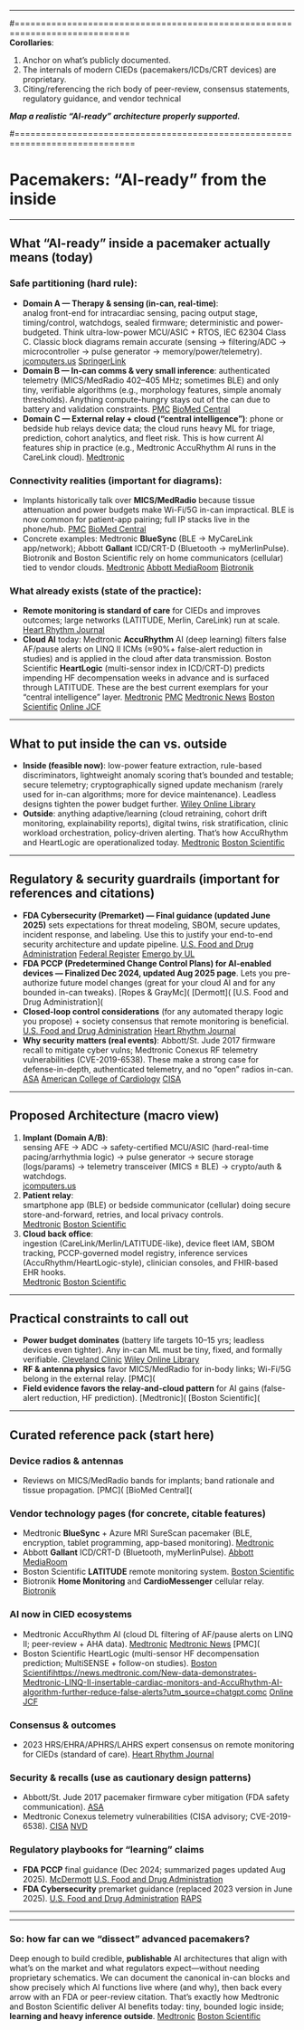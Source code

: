 ---------
#============================================================================   
**Corollaries**:   
1. Anchor on what’s publicly documented.
2. The internals of modern CIEDs (pacemakers/ICDs/CRT devices) are proprietary.
3. Citing/referencing the rich body of peer-review, consensus statements, regulatory guidance, and vendor technical

**_Map a realistic “AI-ready” architecture properly supported._** 

#=============================================================================

# Pacemakers: “AI-ready” from the inside 
_____________

## What “AI-ready” inside a pacemaker actually means (today)


### **Safe partitioning (hard rule)**:

* **Domain A — Therapy & sensing (in-can, real-time)**: <br> analog front-end for intracardiac sensing, pacing output stage, timing/control, watchdogs, sealed firmware; deterministic and power-budgeted. Think ultra-low-power MCU/ASIC + RTOS, IEC 62304 Class C. Classic block diagrams remain accurate (sensing → filtering/ADC → microcontroller → pulse generator → memory/power/telemetry). [jcomputers.us](https://www.jcomputers.us/vol3/jcp0308-06.pdf?utm_source=chatgpt.com)    [SpringerLink](https://link.springer.com/content/pdf/10.1007/978-1-4757-5683-8_1.pdf?pdf=inline+link&utm_source=chatgpt.com)
* **Domain B — In-can comms & very small inference**: authenticated telemetry (MICS/MedRadio 402–405 MHz; sometimes BLE) and only tiny, verifiable algorithms (e.g., morphology features, simple anomaly thresholds). Anything compute-hungry stays out of the can due to battery and validation constraints. [PMC](https://pmc.ncbi.nlm.nih.gov/articles/PMC10385670/?utm_source=chatgpt.com) [BioMed Central](https://biomedical-engineering-online.biomedcentral.com/articles/10.1186/s12938-024-01277-1?utm_source=chatgpt.com)
* **Domain C — External relay + cloud (“central intelligence”)**: phone or bedside hub relays device data; the cloud runs heavy ML for triage, prediction, cohort analytics, and fleet risk. This is how current AI features ship in practice (e.g., Medtronic AccuRhythm AI runs in the CareLink cloud). [Medtronic](https://www.medtronic.com/en-us/healthcare-professionals/products/cardiac-rhythm/technologies/accurhythm-ai-algorithms.html?utm_source=chatgpt.com)

### **Connectivity realities (important for diagrams)**:
* Implants historically talk over **MICS/MedRadio** because tissue attenuation and power budgets make Wi-Fi/5G in-can impractical. BLE is now common for patient-app pairing; full IP stacks live in the phone/hub. [PMC](https://pmc.ncbi.nlm.nih.gov/articles/PMC10385670/?utm_source=chatgpt.com)  [BioMed Central](https://abbott.mediaroom.com/2020-07-06-Abbott-Receives-FDA-Approval-for-New-Heart-Rhythm-Devices-Featuring-Bluetooth-Connectivity-and-Continuous-Remote-Monitoring?utm_source=chatgpt.com)
* Concrete examples: Medtronic **BlueSync** (BLE → MyCareLink app/network); Abbott **Gallant** ICD/CRT-D (Bluetooth → myMerlinPulse). Biotronik and Boston Scientific rely on home communicators (cellular) tied to vendor clouds. [Medtronic](https://www.medtronic.com/en-us/healthcare-professionals/products/cardiac-rhythm/technologies/bluesync-technology.html?utm_source=chatgpt.com)   [Abbott MediaRoom](https://www.medtronic.com/en-us/healthcare-professionals/products/cardiac-rhythm/technologies/bluesync-technology.html?utm_source=chatgpt.com)  [Biotronik](https://www.biotronik.com/en-us/products/cardiac-rhythm-management/remote-patient-monitoring-systems/biotronik-home-monitoring?utm_source=chatgpt.com)

### **What already exists (state of the practice)**:
* **Remote monitoring is standard of care** for CIEDs and improves outcomes; large networks (LATITUDE, Merlin, CareLink) run at scale. [Heart Rhythm Journal](https://www.heartrhythmjournal.com/article/S1547-5271%2823%2902011-8/fulltext?utm_source=chatgpt.com)
* **Cloud AI** today: Medtronic **AccuRhythm** AI (deep learning) filters false AF/pause alerts on LINQ II ICMs (≈90%+ false-alert reduction in studies) and is applied in the cloud after data transmission. Boston Scientific **HeartLogic** (multi-sensor index in ICD/CRT-D) predicts impending HF decompensation weeks in advance and is surfaced through LATITUDE. These are the best current exemplars for your “central intelligence” layer.
 [Medtronic](https://www.medtronic.com/en-us/healthcare-professionals/products/cardiac-rhythm/technologies/accurhythm-ai-algorithms.html?utm_source=chatgpt.com)    [PMC](https://pmc.ncbi.nlm.nih.gov/articles/PMC12006446/?utm_source=chatgpt.com)     [Medtronic News](https://news.medtronic.com/New-data-demonstrates-Medtronic-LINQ-II-insertable-cardiac-monitors-and-AccuRhythm-AI-algorithm-further-reduce-false-alerts?utm_source=chatgpt.com)    [Boston Scientific](https://www.bostonscientific.com/en-US/medical-specialties/electrophysiology/heartlogic-heart-failure-diagnostic.html?utm_source=chatgpt.com)  [Online JCF](https://onlinejcf.com/article/S1071-9164%2823%2900868-0/pdf?utm_source=chatgpt.com)

_______

## What to put inside the can vs. outside
* **Inside (feasible now)**: low-power feature extraction, rule-based discriminators, lightweight anomaly scoring that’s bounded and testable; secure telemetry; cryptographically signed update mechanism (rarely used for in-can algorithms; more for device maintenance). Leadless designs tighten the power budget further. [Wiley Online Library](https://onlinelibrary.wiley.com/doi/abs/10.1002/adhm.202100614?utm_source=chatgpt.com)
* **Outside**: anything adaptive/learning (cloud retraining, cohort drift monitoring, explainability reports), digital twins, risk stratification, clinic workload orchestration, policy-driven alerting. That’s how AccuRhythm and HeartLogic are operationalized today. [Medtronic](https://www.medtronic.com/en-us/healthcare-professionals/products/cardiac-rhythm/technologies/accurhythm-ai-algorithms.html?utm_source=chatgpt.com)  [Boston Scientific](https://www.bostonscientific.com/en-US/medical-specialties/electrophysiology/heartlogic-heart-failure-diagnostic.html?utm_source=chatgpt.com)

_______

## Regulatory & security guardrails (important for references and citations)
* **FDA Cybersecurity (Premarket) — Final guidance (updated June 2025)** sets expectations for threat modeling, SBOM, secure updates, incident response, and labeling. Use this to justify your end-to-end security architecture and update pipeline. [U.S. Food and Drug Administration](https://www.fda.gov/regulatory-information/search-fda-guidance-documents/cybersecurity-medical-devices-quality-system-considerations-and-content-premarket-submissions?utm_source=chatgpt.com)   [Federal Register](https://www.federalregister.gov/documents/2025/06/27/2025-11669/cybersecurity-in-medical-devices-quality-system-considerations-and-content-of-premarket-submissions?utm_source=chatgpt.com)    [Emergo by UL](https://www.emergobyul.com/news/fda-releases-final-guidance-medical-device-cybersecurity?utm_source=chatgpt.com)
* **FDA PCCP (Predetermined Change Control Plans) for AI-enabled devices — Finalized Dec 2024, updated Aug 2025 page**. Lets you pre-authorize future model changes (great for your cloud AI and for any bounded in-can tweaks). [Ropes & GrayMc](       [Dermott](       [U.S. Food and Drug Administration](
* **Closed-loop control considerations** (for any automated therapy logic you propose) + society consensus that remote monitoring is beneficial. [U.S. Food and Drug Administration](https://www.fda.gov/medical-devices/guidance-documents-medical-devices-and-radiation-emitting-products/recent-final-medical-device-guidance-documents?utm_source=chatgpt.com)     [Heart Rhythm Journal](https://www.heartrhythmjournal.com/article/S1547-5271%2823%2902011-8/fulltext?utm_source=chatgpt.com)
* **Why security matters (real events)**: Abbott/St. Jude 2017 firmware recall to mitigate cyber vulns; Medtronic Conexus RF telemetry vulnerabilities (CVE-2019-6538). These make a strong case for defense-in-depth, authenticated telemetry, and no “open” radios in-can. [ASA](https://www.asahq.org/advocacy-and-asapac/fda-and-washington-alerts/fda-alerts/2017/08/implantable-cardiac-pacemakers-by-abbott-firmware-update-cybersecurity-vulnerabilities?utm_source=chatgpt.com)   [American College of Cardiology](https://www.acc.org/Latest-in-Cardiology/Articles/2017/08/31/12/13/FDA-Approves-Firmware-Addressing-Cybersecurity-Vulnerabilities-in-Abbott-Implantable-Pacemakers?utm_source=chatgpt.com)  [CISA](https://www.cisa.gov/news-events/ics-medical-advisories/icsma-19-080-01?utm_source=chatgpt.com)

________

## Proposed Architecture (macro view)
1. **Implant (Domain A/B)**:
<br> sensing AFE → ADC → safety-certified MCU/ASIC (hard-real-time pacing/arrhythmia logic) → pulse generator → secure storage (logs/params) → telemetry transceiver (MICS ± BLE) → crypto/auth & watchdogs. </br> [jcomputers.us](https://www.jcomputers.us/vol3/jcp0308-06.pdf?utm_source=chatgpt.com)
2. **Patient relay**:
<br> smartphone app (BLE) or bedside communicator (cellular) doing secure store-and-forward, retries, and local privacy controls. </br> [Medtronic](https://www.medtronic.com/en-us/healthcare-professionals/products/cardiac-rhythm/technologies/bluesync-technology.html?utm_source=chatgpt.com)       [Boston Scientific](https://www.bostonscientific.com/en-US/patients-caregivers/treatments-conditions/remote-monitoring-system.html?utm_source=chatgpt.com)
3. **Cloud back office**:
<br> ingestion (CareLink/Merlin/LATITUDE-like), device fleet IAM, SBOM tracking, PCCP-governed model registry, inference services (AccuRhythm/HeartLogic-style), clinician consoles, and FHIR-based EHR hooks. </br> [Medtronic](https://www.medtronic.com/en-us/healthcare-professionals/products/cardiac-rhythm/technologies/accurhythm-ai-algorithms.html?utm_source=chatgpt.com) [Boston Scientific](https://www.bostonscientific.com/en-US/medical-specialties/electrophysiology/heartlogic-heart-failure-diagnostic.html?utm_source=chatgpt.com)

_________

## Practical constraints to call out
* **Power budget dominates** (battery life targets 10–15 yrs; leadless devices even tighter). Any in-can ML must be tiny, fixed, and formally verifiable. [Cleveland Clinic](https://my.clevelandclinic.org/health/treatments/17360-permanent-pacemaker?utm_source=chatgpt.com)  [Wiley Online Library](https://onlinelibrary.wiley.com/doi/full/10.1002/eom2.12343?utm_source=chatgpt.com)
* **RF & antenna physics** favor MICS/MedRadio for in-body links; Wi-Fi/5G belong in the external relay. [PMC](
* **Field evidence favors the relay-and-cloud pattern** for AI gains (false-alert reduction, HF prediction). [Medtronic](    [Boston Scientific](

_______

## Curated reference pack (start here)

### **Device radios & antennas**
* Reviews on MICS/MedRadio bands for implants; band rationale and tissue propagation. [PMC](   [BioMed Central](

### **Vendor technology pages (for concrete, citable features)**
* Medtronic **BlueSync** + Azure MRI SureScan pacemaker (BLE, encryption, tablet programming, app-based monitoring). [Medtronic](https://www.medtronic.com/en-us/healthcare-professionals/products/cardiac-rhythm/technologies/bluesync-technology.html?utm_source=chatgpt.com)
* Abbott **Gallant** ICD/CRT-D (Bluetooth, myMerlinPulse). [Abbott MediaRoom](https://abbott.mediaroom.com/2020-07-06-Abbott-Receives-FDA-Approval-for-New-Heart-Rhythm-Devices-Featuring-Bluetooth-Connectivity-and-Continuous-Remote-Monitoring?utm_source=chatgpt.com)
* Boston Scientific **LATITUDE** remote monitoring system. [Boston Scientific](https://www.bostonscientific.com/en-US/patients-caregivers/treatments-conditions/remote-monitoring-system.html?utm_source=chatgpt.com)
* Biotronik **Home Monitoring** and **CardioMessenger** cellular relay. [Biotronik](https://www.biotronik.com/en-us/products/cardiac-rhythm-management/remote-patient-monitoring-systems/biotronik-home-monitoring?utm_source=chatgpt.com)

### AI now in CIED ecosystems
* Medtronic AccuRhythm AI (cloud DL filtering of AF/pause alerts on LINQ II; peer-review + AHA data). [Medtronic](https://www.medtronic.com/en-us/healthcare-professionals/products/cardiac-rhythm/technologies/accurhythm-ai-algorithms.html?utm_source=chatgpt.com)    [Medtronic News](https://news.medtronic.com/New-data-demonstrates-Medtronic-LINQ-II-insertable-cardiac-monitors-and-AccuRhythm-AI-algorithm-further-reduce-false-alerts?utm_source=chatgpt.com)    [PMC](
* Boston Scientific HeartLogic (multi-sensor HF decompensation prediction; MultiSENSE + follow-on studies). [Boston Scientifihttps://news.medtronic.com/New-data-demonstrates-Medtronic-LINQ-II-insertable-cardiac-monitors-and-AccuRhythm-AI-algorithm-further-reduce-false-alerts?utm_source=chatgpt.comc](https://www.bostonscientific.com/en-US/medical-specialties/electrophysiology/heartlogic-heart-failure-diagnostic.html?utm_source=chatgpt.com)  [Online JCF](https://onlinejcf.com/article/S1071-9164%2823%2900868-0/fulltext?utm_source=chatgpt.com)

### **Consensus & outcomes**
* 2023 HRS/EHRA/APHRS/LAHRS expert consensus on remote monitoring for CIEDs (standard of care). [Heart Rhythm Journal](https://www.heartrhythmjournal.com/article/S1547-5271%2823%2902011-8/fulltext?utm_source=chatgpt.com)

### **Security & recalls (use as cautionary design patterns)**
* Abbott/St. Jude 2017 pacemaker firmware cyber mitigation (FDA safety communication). [ASA](https://www.asahq.org/advocacy-and-asapac/fda-and-washington-alerts/fda-alerts/2017/08/implantable-cardiac-pacemakers-by-abbott-firmware-update-cybersecurity-vulnerabilities?utm_source=chatgpt.com)
* Medtronic Conexus telemetry vulnerabilities (CISA advisory; CVE-2019-6538). [CISA](https://www.cisa.gov/news-events/ics-medical-advisories/icsma-19-080-01?utm_source=chatgpt.com)    [NVD](https://nvd.nist.gov/vuln/detail/cve-2019-6538?utm_source=chatgpt.com)

### **Regulatory playbooks for “learning” claims**
* **FDA PCCP** final guidance (Dec 2024; summarized pages updated Aug 2025). [McDermott](https://www.mcdermottplus.com/insights/fda-issues-final-guidance-on-predetermined-change-control-plans-for-ai-enabled-devices/?utm_source=chatgpt.com)     [U.S. Food and Drug Administration](https://www.fda.gov/regulatory-information/search-fda-guidance-documents/marketing-submission-recommendations-predetermined-change-control-plan-artificial-intelligence?utm_source=chatgpt.com)
* **FDA Cybersecurity** premarket guidance (replaced 2023 version in June 2025). [U.S. Food and Drug Administration](https://www.fda.gov/regulatory-information/search-fda-guidance-documents/cybersecurity-medical-devices-quality-system-considerations-and-content-premarket-submissions?utm_source=chatgpt.com)      [RAPS](https://www.raps.org/news-and-articles/news-articles/2025/6/fda-replaces-cybersecurity-guidance-for-medical-de?utm_source=chatgpt.com)
________
________

### So: how far can we “dissect” advanced pacemakers?
Deep enough to build credible, **publishable** AI architectures that align with what’s on the market and what regulators expect—without needing proprietary schematics. We can document the canonical in-can blocks and show precisely which AI functions live where (and why), then back every arrow with an FDA or peer-review citation. That’s exactly how Medtronic and Boston Scientific deliver AI benefits today: tiny, bounded logic inside; **learning and heavy inference outside**. [Medtronic](https://www.medtronic.com/en-us/healthcare-professionals/products/cardiac-rhythm/technologies/accurhythm-ai-algorithms.html?utm_source=chatgpt.com)   [Boston Scientific](https://www.bostonscientific.com/en-US/medical-specialties/electrophysiology/heartlogic-heart-failure-diagnostic.html?utm_source=chatgpt.com)
